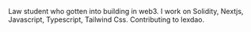 Law student who gotten into building in web3. I work on Solidity, Nextjs, Javascript, Typescript, Tailwind Css. Contributing to lexdao. 


